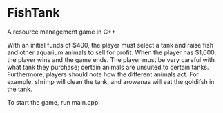 # FishTank
A resource management game in C++

With an initial funds of $400, the player must select a tank and raise fish and other aquarium animals to sell for profit. When the player has $1,000, the player wins and the game ends.
The player must be very careful with what tank they purchase; certain animals are unsuited to certain tanks.
Furthermore, players should note how the different animals act. For example, shrimp will clean the tank, and arowanas will eat the goldifsh in the tank.

To start the game, run main.cpp.
